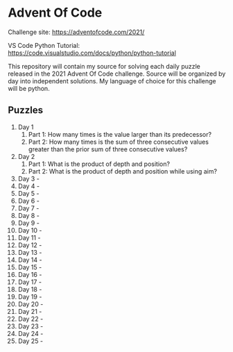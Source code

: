 # Advent Of Code
Challenge site:  https://adventofcode.com/2021/

VS Code Python Tutorial:  https://code.visualstudio.com/docs/python/python-tutorial

This repository will contain my source for solving each daily puzzle released in the 2021 Advent Of Code challenge.  Source will be organized by day into independent solutions. My language of choice for this challenge will be python.

## Puzzles
1. Day 1
    1. Part 1: How many times is the value larger than its predecessor?
    2. Part 2: How many times is the sum of three consecutive values greater than the prior sum of three consecutive values?
2. Day 2
    1. Part 1: What is the product of depth and position?
    2. Part 2: What is the product of depth and position while using aim?
3. Day 3 - 
4. Day 4 - 
5. Day 5 - 
6. Day 6 - 
7. Day 7 - 
8. Day 8 - 
9. Day 9 - 
10. Day 10 - 
11. Day 11 - 
12. Day 12 - 
13. Day 13 - 
14. Day 14 - 
15. Day 15 - 
16. Day 16 - 
17. Day 17 - 
18. Day 18 - 
19. Day 19 - 
20. Day 20 - 
21. Day 21 - 
22. Day 22 - 
23. Day 23 - 
24. Day 24 - 
25. Day 25 - 
